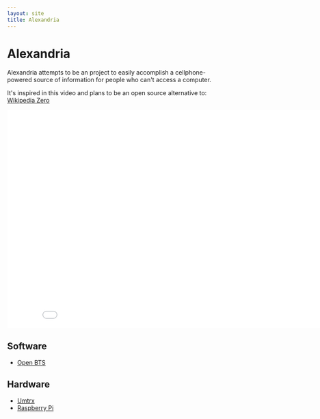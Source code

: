 ```yaml
---
layout: site
title: Alexandria
---
```


# Alexandria

Alexandria attempts to be an project to easily accomplish a cellphone-powered
source of information for people who can't access a computer.

It's inspired in this video and plans to be an open source alternative to:
[Wikipedia Zero](http://wikimediafoundation.org/wiki/Wikipedia_Zero)

<iframe width="854" height="510" src="//www.youtube.com/embed/GCcKgrzbix4" frameborder="0" allowfullscreen></iframe>

## Software

<ul class="resources">
  <li><a href="http://wush.net/trac/rangepublic/wiki/BuildInstallRun">Open BTS</a></li>
</ul>

## Hardware

<ul class="resources">
  <li><a href="https://code.google.com/p/umtrx/">Umtrx</a></li>
  <li><a href="http://www.raspberrypi.org/">Raspberry Pi</a></li>
</ul>